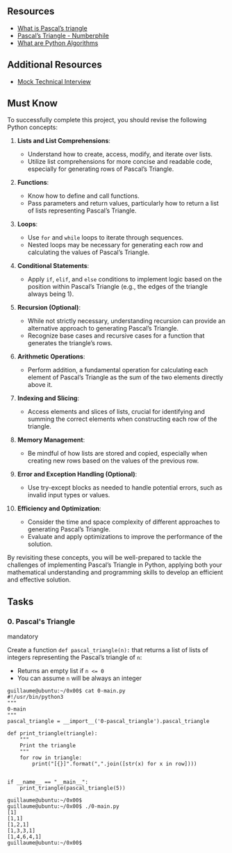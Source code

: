 
<div class="panel panel-default" id="project-description">
  <div class="panel-body">
    <h2>Resources</h2>

<ul>
<li><a href="/rltoken/F458nFkW9StJum2zPI4khg" title="What is Pascal&#39;s triangle" target="_blank">What is Pascal&rsquo;s triangle</a></li>
<li><a href="/rltoken/XXMN2RVCCGcF5l5ZnUIv8Q" title="Pascal&#39;s Triangle - Numberphile" target="_blank">Pascal&rsquo;s Triangle - Numberphile</a></li>
<li><a href="/rltoken/q5v0xbgrVxG4Nf-fV-BW2w" title="What are Python Algorithms" target="_blank">What are Python Algorithms</a></li>
</ul>

<h2>Additional Resources</h2>

<ul>
<li><a href="/rltoken/vKf7Spm4xxFMom3x4Jx52g" title="Mock Technical Interview" target="_blank">Mock Technical Interview</a></li>
</ul>

<h2>Must Know</h2>

<p>To successfully complete this project, you should revise the following Python concepts:</p>

<ol>
<li><p><strong>Lists and List Comprehensions</strong>:</p>

<ul>
<li>Understand how to create, access, modify, and iterate over lists.</li>
<li>Utilize list comprehensions for more concise and readable code, especially for generating rows of Pascal&rsquo;s Triangle.</li>
</ul></li>
<li><p><strong>Functions</strong>:</p>

<ul>
<li>Know how to define and call functions.</li>
<li>Pass parameters and return values, particularly how to return a list of lists representing Pascal&rsquo;s Triangle.</li>
</ul></li>
<li><p><strong>Loops</strong>:</p>

<ul>
<li>Use <code>for</code> and <code>while</code> loops to iterate through sequences.</li>
<li>Nested loops may be necessary for generating each row and calculating the values of Pascal&rsquo;s Triangle.</li>
</ul></li>
<li><p><strong>Conditional Statements</strong>:</p>

<ul>
<li>Apply <code>if</code>, <code>elif</code>, and <code>else</code> conditions to implement logic based on the position within Pascal&rsquo;s Triangle (e.g., the edges of the triangle always being 1).</li>
</ul></li>
<li><p><strong>Recursion (Optional)</strong>:</p>

<ul>
<li>While not strictly necessary, understanding recursion can provide an alternative approach to generating Pascal&rsquo;s Triangle.</li>
<li>Recognize base cases and recursive cases for a function that generates the triangle&rsquo;s rows.</li>
</ul></li>
<li><p><strong>Arithmetic Operations</strong>:</p>

<ul>
<li>Perform addition, a fundamental operation for calculating each element of Pascal&rsquo;s Triangle as the sum of the two elements directly above it.</li>
</ul></li>
<li><p><strong>Indexing and Slicing</strong>:</p>

<ul>
<li>Access elements and slices of lists, crucial for identifying and summing the correct elements when constructing each row of the triangle.</li>
</ul></li>
<li><p><strong>Memory Management</strong>:</p>

<ul>
<li>Be mindful of how lists are stored and copied, especially when creating new rows based on the values of the previous row.</li>
</ul></li>
<li><p><strong>Error and Exception Handling (Optional)</strong>:</p>

<ul>
<li>Use try-except blocks as needed to handle potential errors, such as invalid input types or values.</li>
</ul></li>
<li><p><strong>Efficiency and Optimization</strong>:</p>

<ul>
<li>Consider the time and space complexity of different approaches to generating Pascal&rsquo;s Triangle.</li>
<li>Evaluate and apply optimizations to improve the performance of the solution.</li>
</ul></li>
</ol>

<p>By revisiting these concepts, you will be well-prepared to tackle the challenges of implementing Pascal&rsquo;s Triangle in Python, applying both your mathematical understanding and programming skills to develop an efficient and effective solution.</p>

  </div>
</div>


      

      

        
<h2 class="gap">Tasks</h2>

  <div data-role="task11539" data-position="15" id="task-num-0">
      <div class="panel panel-default task-card " id="task-11539">
  <span id="user_id" data-id="150802"></span>

  <div class="panel-heading panel-heading-actions">
    <h3 class="panel-title">
      0. Pascal&#39;s Triangle
    </h3>

  <div>
        <span class="label label-info">
          mandatory
        </span>
    </div>
  </div>

  <div class="panel-body">
    <span id="user_id" data-id="150802"></span>

  <!-- Progress vs Score -->

  <!-- Task Body -->
  <p>Create a function <code>def pascal_triangle(n):</code> that returns a list of lists of integers representing the Pascal&rsquo;s triangle of <code>n</code>:</p>

<ul>
<li>Returns an empty list if <code>n &lt;= 0</code></li>
<li>You can assume <code>n</code> will be always an integer</li>
</ul>

<pre><code>guillaume@ubuntu:~/0x00$ cat 0-main.py
#!/usr/bin/python3
&quot;&quot;&quot;
0-main
&quot;&quot;&quot;
pascal_triangle = __import__(&#39;0-pascal_triangle&#39;).pascal_triangle

def print_triangle(triangle):
    &quot;&quot;&quot;
    Print the triangle
    &quot;&quot;&quot;
    for row in triangle:
        print(&quot;[{}]&quot;.format(&quot;,&quot;.join([str(x) for x in row])))


if __name__ == &quot;__main__&quot;:
    print_triangle(pascal_triangle(5))

guillaume@ubuntu:~/0x00$ 
guillaume@ubuntu:~/0x00$ ./0-main.py
[1]
[1,1]
[1,2,1]
[1,3,3,1]
[1,4,6,4,1]
guillaume@ubuntu:~/0x00$ 
</code></pre>

  </div>
